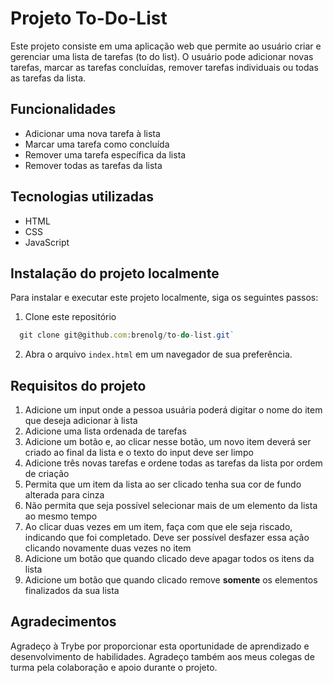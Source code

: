 # Projeto To-Do-List

Este projeto consiste em uma aplicação web que permite ao usuário criar e gerenciar uma lista de tarefas (to do list). O usuário pode adicionar novas tarefas, marcar as tarefas concluídas, remover tarefas individuais ou todas as tarefas da lista. 

## Funcionalidades

- Adicionar uma nova tarefa à lista
- Marcar uma tarefa como concluída
- Remover uma tarefa específica da lista
- Remover todas as tarefas da lista

## Tecnologias utilizadas

- HTML
- CSS
- JavaScript

## Instalação do projeto localmente

Para instalar e executar este projeto localmente, siga os seguintes passos:

1. Clone este repositório 

```javascript
  git clone git@github.com:brenolg/to-do-list.git`
```
2. Abra o arquivo `index.html` em um navegador de sua preferência.

## Requisitos do projeto

1. Adicione um input onde a pessoa usuária poderá digitar o nome do item que deseja adicionar à lista
2. Adicione uma lista ordenada de tarefas
3. Adicione um botão e, ao clicar nesse botão, um novo item deverá ser criado ao final da lista e o texto do input deve ser limpo
4. Adicione três novas tarefas e ordene todas as tarefas da lista por ordem de criação
5. Permita que um item da lista ao ser clicado tenha sua cor de fundo alterada para cinza
6. Não permita que seja possível selecionar mais de um elemento da lista ao mesmo tempo
7. Ao clicar duas vezes em um item, faça com que ele seja riscado, indicando que foi completado. Deve ser possível desfazer essa ação clicando novamente duas vezes no item
8. Adicione um botão que quando clicado deve apagar todos os itens da lista
9. Adicione um botão que quando clicado remove **somente** os elementos finalizados da sua lista

## Agradecimentos

Agradeço à Trybe por proporcionar esta oportunidade de aprendizado e desenvolvimento de habilidades. Agradeço também aos meus colegas de turma pela colaboração e apoio durante o projeto.
